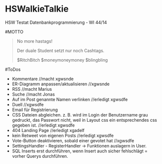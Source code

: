 # HSWalkieTalkie
HSW Testat Datenbankprogrammierung - WI 44/14

#MOTTO
> No more hastags!
>
>Der duale Student setzt nur
>noch Cashtags.
>
>$RitchBitch
>$moneymoneymoney
>$blingbling

#ToDos
* Kommentare //macht xgwsnde
* ER-Diagramm anpassen/aktualisieren //xgwsnde
* RSS        //macht Marius
* Suche      //macht Jonas
* Auf im Post genannte Namen verlinken //erledigt xgwsdfe
* Duell      //xgwsdfe
* Email für Registrierung
* CSS Dateien abgleichen. z. B. wird im Login der Benutzername grau gedruckt, das Passwort nicht, weil in Layout css ein entsprechendes css gegeben ist. //erledigt xgwsdfe
* 404 Landing Page //erledigt xgadelf
* kein Retweet von eigenen Posts //erledigt xgwsdfe
* Vote-Button deaktivieren, sobald einer gevotet hat //xgwsdfe
* SettingsHandler - RegisterHandler -> Funktionen auslagern in User.
* SQL Inserts erst durchführen, wenn Insert auch sicher fehlschlägt = vorher Querys durchführen.